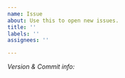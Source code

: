 ```yaml
---
name: Issue
about: Use this to open new issues.
title: ''
labels: ''
assignees: ''

---
```

<!-- Describe the bug report / feature request here -->




<!-- If relevant, fill in versioning info to help us troubleshoot -->
_Version & Commit info:_